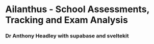 # Ailanthus - School Assessments, Tracking and Exam Analysis




### Dr Anthony Headley with supabase and sveltekit
